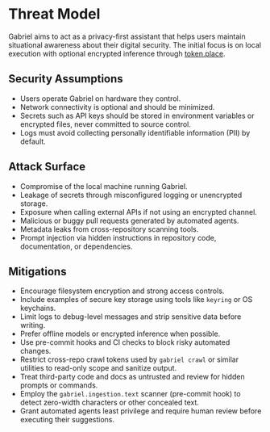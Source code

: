 # Threat Model

Gabriel aims to act as a privacy-first assistant that helps users maintain situational awareness about their digital security. The initial focus is on local execution with optional encrypted inference through [token.place](https://github.com/futuroptimist/token.place).

## Security Assumptions

- Users operate Gabriel on hardware they control.
- Network connectivity is optional and should be minimized.
- Secrets such as API keys should be stored in environment variables or encrypted files, never committed to source control.
- Logs must avoid collecting personally identifiable information (PII) by default.

## Attack Surface

- Compromise of the local machine running Gabriel.
- Leakage of secrets through misconfigured logging or unencrypted storage.
- Exposure when calling external APIs if not using an encrypted channel.
- Malicious or buggy pull requests generated by automated agents.
- Metadata leaks from cross-repository scanning tools.
- Prompt injection via hidden instructions in repository code, documentation, or dependencies.

## Mitigations

- Encourage filesystem encryption and strong access controls.
- Include examples of secure key storage using tools like `keyring` or OS keychains.
- Limit logs to debug-level messages and strip sensitive data before writing.
- Prefer offline models or encrypted inference when possible.
- Use pre-commit hooks and CI checks to block risky automated changes.
- Restrict cross-repo crawl tokens used by `gabriel crawl` or similar utilities to read-only scope and sanitize output.
- Treat third-party code and docs as untrusted and review for hidden prompts or commands.
- Employ the `gabriel.ingestion.text` scanner (pre-commit hook) to detect zero-width characters or other concealed text.
- Grant automated agents least privilege and require human review before executing their suggestions.
